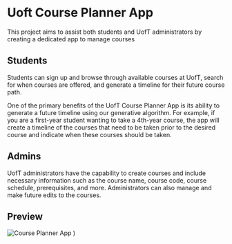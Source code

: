 
# Uoft Course Planner App

This project aims to assist both students and UofT administrators by creating a dedicated app to manage courses

## Students
Students can sign up and browse through available courses at UofT, search for when courses are offered, and generate a timeline for their future course path.

One of the primary benefits of the UofT Course Planner App is its ability to generate a future timeline using our generative algorithm. For example, if you are a first-year student wanting to take a 4th-year course, the app will create a timeline of the courses that need to be taken prior to the desired course and indicate when these courses should be taken.

## Admins
UofT administrators have the capability to create courses and include necessary information such as the course name, course code, course schedule, prerequisites, and more. Administrators can also manage and make future edits to the courses.

## Preview
![Course Planner App](https://github.com/user-attachments/assets/a80bd39c-9545-4587-b2b6-4eaec28b2716)
)
